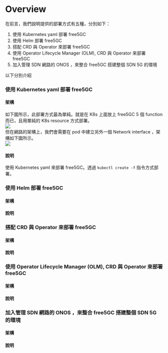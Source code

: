 # Overview

在前言，我們說明提供的部署方式有五種，分別如下：

1. 使用 Kubernetes yaml 部署 free5GC
2. 使用 Helm 部署 free5GC
3. 搭配 CRD 與 Operator 來部署 free5GC
4. 使用 Operator Lifecycle Manager (OLM), CRD 與 Operator 來部署 free5GC
5. 加入管理 SDN 網路的 ONOS ，來整合 free5GC 搭建整個 SDN 5G 的環境

以下分別介紹

### 使用 Kubernetes yaml 部署 free5GC

#### 架構

如下圖所示，此部署方式最為單純。就是在 K8s 上面放上 free5GC 5 個 function 而已，且用單純的 K8s resource 方式部署。  
![](https://i.imgur.com/OVAxVQY.png)  
但在網路的架構上，我們會需要在 pod 中建立另外一個 Network interface ，架構如下圖所示。  
![](https://i.imgur.com/BdC3Qef.png)  

#### 說明

使用 Kubernetes yaml 來部署 free5GC。透過 `kubectl create -f` 指令方式部署。

### 使用 Helm 部署 free5GC

#### 架構

#### 說明

### 搭配 CRD 與 Operator 來部署 free5GC

#### 架構

#### 說明

### 使用 Operator Lifecycle Manager (OLM), CRD 與 Operator 來部署 free5GC

#### 架構

#### 說明

### 加入管理 SDN 網路的 ONOS ，來整合 free5GC 搭建整個 SDN 5G 的環境

#### 架構

#### 說明

